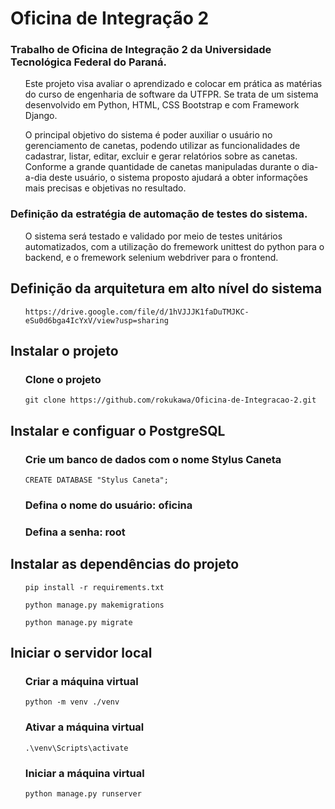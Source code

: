 # Oficina de Integração 2
### Trabalho de Oficina de Integração 2 da Universidade Tecnológica Federal do Paraná.
<ol>
Este projeto visa avaliar o aprendizado e colocar em prática as matérias do curso de engenharia de software da UTFPR. Se trata de um sistema desenvolvido em Python, HTML, CSS Bootstrap e com Framework Django.

O principal objetivo do sistema é poder auxiliar o usuário no gerenciamento de canetas, podendo utilizar as funcionalidades de cadastrar, listar, editar, excluir e gerar relatórios sobre as canetas. Conforme a grande quantidade de canetas manipuladas durante o dia-a-dia deste usuário, o sistema proposto ajudará a obter informações mais precisas e objetivas no resultado. 
</ol>

### Definição da estratégia de automação de testes do sistema.
<ol>
O sistema será testado e validado por meio de testes unitários automatizados, com a utilização do fremework unittest do python para o backend, e o fremework selenium webdriver para o frontend.
</ol>
  
## Definição da arquitetura em alto nível do sistema 
<ol>
  
```
https://drive.google.com/file/d/1hVJJJK1faDuTMJKC-eSu0d6bga4IcYxV/view?usp=sharing
```
</ol>
  
## Instalar o projeto
<ol>
  
### Clone o projeto
```
git clone https://github.com/rokukawa/Oficina-de-Integracao-2.git
```
</ol>
  
## Instalar e configuar o PostgreSQL
<ol>
  
### Crie um banco de dados com o nome Stylus Caneta
```
CREATE DATABASE "Stylus Caneta";
```
### Defina o nome do usuário: oficina
### Defina a senha: root
</ol>

  
## Instalar as dependências do projeto
<ol>
  
```
pip install -r requirements.txt
```
```
python manage.py makemigrations
```
```
python manage.py migrate
```
</ol>
  
  
## Iniciar o servidor local
<ol>
  
### Criar a máquina virtual
```
python -m venv ./venv
```
  
### Ativar a máquina virtual
```
.\venv\Scripts\activate  
```

### Iniciar a máquina virtual
```
python manage.py runserver
```
</ol>
